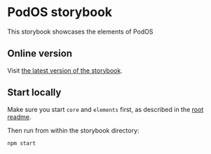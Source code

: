 # PodOS storybook

This storybook showcases the elements of PodOS

## Online version

Visit [the latest version of the storybook](https://pod-os.github.io/PodOS/storybook/).

## Start locally

Make sure you start `core` and `elements` first, as described in the [root readme](../Readme.md#run-locally).

Then run from within the storybook directory:
```
npm start
```
